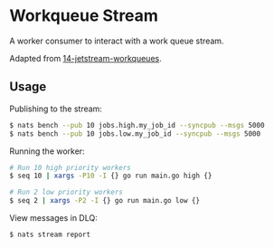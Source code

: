 # Workqueue Stream

A worker consumer to interact with a work queue stream.

Adapted from [14-jetstream-workqueues][].

## Usage

Publishing to the stream:

```bash
$ nats bench --pub 10 jobs.high.my_job_id --syncpub --msgs 5000
$ nats bench --pub 10 jobs.low.my_job_id --syncpub --msgs 5000
```

Running the worker:

```bash
# Run 10 high priority workers
$ seq 10 | xargs -P10 -I {} go run main.go high {}

# Run 2 low priority workers
$ seq 2 | xargs -P2 -I {} go run main.go low {}
```

View messages in DLQ:

```bash
$ nats stream report
```

[14-jetstream-workqueues]: https://github.com/synadia-io/rethink_connectivity/tree/main/14-jetstream-workqueues
